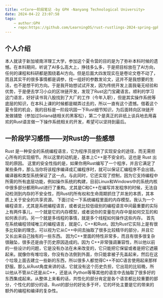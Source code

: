 ```yaml
---
title: <rCore一阶段笔记 -by GPH -Nanyang Technological University>
date: 2024-04-22 23:07:58
tags:
    — author:GPH
    - repo:https://github.com/LearningOS/rust-rustlings-2024-spring-gph13911138748
---
```


## 个人介绍

本人就读于新加坡南洋理工大学，参加这个夏令营的目的是为了弥补本科时候的遗憾。在本科期间，听说了AI多么高大上，挣钱多么多，于是把目标放在了AI方向，任何的课程和科研都是围绕着AI方向。但是后面大四发现实在是卷论文卷不动了，而且其实干的很多事情都是调参，找一组好的参数发论文，这并不是我想要的生活，也不是想干的方向。于是我开始想试试开发，因为传统开发上面我毫无经验和优势，于是便去学习小众的区块链开发，发现了Rust这门宝藏语言。顺利的学习这门语言，好好读书背八股找到了大厂的工作（今年入职），但是其实操作系统等底层的知识，在本科上课的时候都是糊弄过去的，所以一直有这个遗憾。借着这个夏令营的机会，我的目标是一阶段巩固一下Rust细节知识，为后面转向区块链开发做铺垫（参加过Solana链相关的黑客松），第二个是真正的非纸上谈兵地去用喜欢的Rust语言做一下操作系统相关的开发，希望可以坚持到最后。



## 一阶段学习感悟——对Rust的一些感想

Rust 是一种安全的系统编程语言，它为程序员提供了实现安全的途径，而无需担心所有的实现细节。所以这里的动机是，基本上C++是不安全的。这也是 Rust 出现的原因。
这里的安全性指的是，如果你用Rust编写了一个程序，并且它满足了某些条件，那么当你将该程序编译成汇编程序时，就可以保证汇编程序不会出错。编译器和类型系统保证了这一点。与此同时，它还实现了控制，因为它支持编程中所需的所有底层功能，例如操作系统的构建，目前Linux和Windows中的系统内核中很多部分都用Rust进行了重构。尤其是C和C++在编写并发程序的时候，无法自动检测到内存的不安全性，而Rust的所有权和生命周期抓住了并发的本质，其本质上关于安全的共享资源。
下面讨论一下系统编程里面的内存模型。我认为一个编程语言，尤其是系统编程语言，或者说比较低级别的编程语言中间最重要的实际上有两件事儿，一个就是它的内存模型，或者说你的变量在内存中是如何交互的和如何表示的。另一个就是多线程的事情，就是多个线程如何操作这些内存。
首先在系统编程领域唯三的编程语言，就是C，C++和Rust。因为Rust它实际上是有很多比较新的理念，可以视为它从C++中间去抽取了很多比较精华的部分，并且它又长出来自己独有的一些东西。
因为C++里面的特性非常多，而且有很多很复杂很融坠，很多还是由于历史原因造成的。因为 C++非常强调兼容性，所以他以前的一些设计的问题，它是没有办法在未来改变的，它只能把它保留或者是把它遮蔽起来。就像你有堆垃圾，你没有办法倒到外面，你只能拿被子先盖起来，然后在这个垃圾上面去建立一些新的东西，所以很多人都觉得C++不如C语言使用起来那样舒服。那么从Rust角度来讲的话，它就没有这个历史负担，它出现的比较晚，所以他从不管从C还是从C++，还是从 Python等等其他的语言中去抽取了很多好的东西集成起来。从整体上来看的话，共性化的部分肯定是各个语言都比较重要的部分，个性化的部分的话，Rust的部分的好处多于坏，它的坏处主要是它的带来的额外的编程和编译的复杂性。